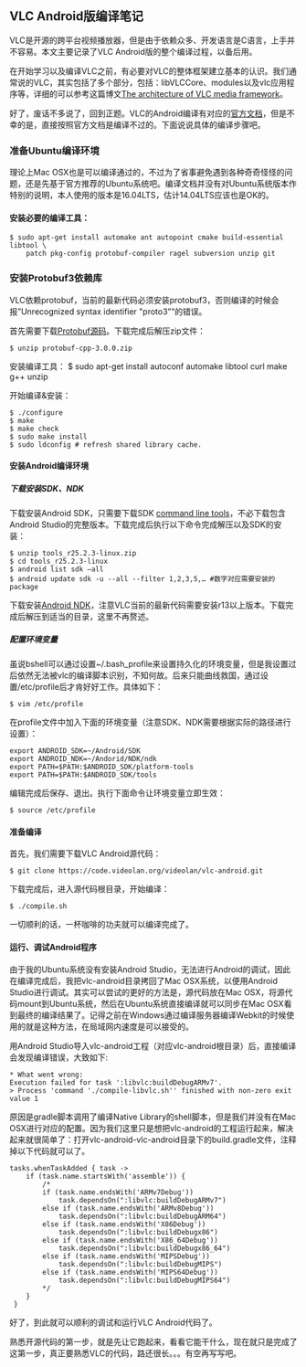 ## VLC Android版编译笔记
VLC是开源的跨平台视频播放器，但是由于依赖众多、开发语言是C语言，上手并不容易。本文主要记录了VLC Android版的整个编译过程，以备后用。

在开始学习以及编译VLC之前，有必要对VLC的整体框架建立基本的认识。我们通常说的VLC，其实包括了多个部分，包括：libVLCCore、modules以及vlc应用程序等，详细的可以参考这篇博文[The architecture of VLC media framework](https://web.archive.org/web/20141204234622/http://www.enjoythearchitecture.com/vlc-architecture.html)。

好了，废话不多说了，回到正题。VLC的Android编译有对应的[官方文档](https://wiki.videolan.org/AndroidCompile/)，但是不幸的是，直接按照官方文档是编译不过的。下面说说具体的编译步骤吧。

### 准备Ubuntu编译环境
理论上Mac OSX也是可以编译通过的，不过为了省事避免遇到各种奇奇怪怪的问题，还是先基于官方推荐的Ubuntu系统吧。编译文档并没有对Ubuntu系统版本作特别的说明，本人使用的版本是16.04LTS，估计14.04LTS应该也是OK的。

#### 安装必要的编译工具：

	$ sudo apt-get install automake ant autopoint cmake build-essential libtool \
		patch pkg-config protobuf-compiler ragel subversion unzip git

### 安装Protobuf3依赖库
VLC依赖protobuf，当前的最新代码必须安装protobuf3，否则编译的时候会报”Unrecognized syntax identifier "proto3””的错误。

首先需要下载[Protobuf源码](https://github.com/google/protobuf/releases/download/v3.0.0/protobuf-cpp-3.0.0.zip)。下载完成后解压zip文件：

	$ unzip protobuf-cpp-3.0.0.zip

安装编译工具：
	$ sudo apt-get install autoconf automake libtool curl make g++ unzip

开始编译&安装：

	$ ./configure
	$ make
	$ make check
	$ sudo make install
	$ sudo ldconfig # refresh shared library cache.

#### 安装Android编译环境
##### 下载安装SDK、NDK
下载安装Android SDK，只需要下载SDK [command line tools](https://dl.google.com/android/repository/tools_r25.2.3-linux.zip)，不必下载包含Android Studio的完整版本。下载完成后执行以下命令完成解压以及SDK的安装：

	$ unzip tools_r25.2.3-linux.zip
	$ cd tools_r25.2.3-linux
	$ android list sdk —all
	$ android update sdk -u --all --filter 1,2,3,5,… #数字对应需要安装的package

下载安装[Android NDK](https://dl.google.com/android/repository/android-ndk-r13b-linux-x86_64.zip)，注意VLC当前的最新代码需要安装r13以上版本。下载完成后解压到适当的目录，这里不再赘述。

##### 配置环境变量
虽说bshell可以通过设置~/.bash_profile来设置持久化的环境变量，但是我设置过后依然无法被vlc的编译脚本识别，不知何故。后来只能曲线救国，通过设置/etc/profile后才肯好好工作。具体如下：

	$ vim /etc/profile

在profile文件中加入下面的环境变量（注意SDK、NDK需要根据实际的路径进行设置）：

	export ANDROID_SDK=~/Android/SDK
	export ANDROID_NDK=~/Andorid/NDK/ndk
	export PATH=$PATH:$ANDROID_SDK/platform-tools
	export PATH=$PATH:$ANDROID_SDK/tools

编辑完成后保存、退出。执行下面命令让环境变量立即生效：

	$ source /etc/profile

#### 准备编译
首先，我们需要下载VLC Android源代码：

	$ git clone https://code.videolan.org/videolan/vlc-android.git

下载完成后，进入源代码根目录，开始编译：
	
	$ ./compile.sh

一切顺利的话，一杯咖啡的功夫就可以编译完成了。

#### 运行、调试Android程序
由于我的Ubuntu系统没有安装Android Studio，无法进行Android的调试，因此在编译完成后，我把vlc-android目录拷回了Mac OSX系统，以便用Android Studio进行调试。其实可以尝试的更好的方法是，源代码放在Mac OSX，将源代码mount到Ubuntu系统，然后在Ubuntu系统直接编译就可以同步在Mac OSX看到最终的编译结果了。记得之前在Windows通过编译服务器编译Webkit的时候使用的就是这种方法，在局域网内速度是可以接受的。

用Android Studio导入vlc-android工程（对应vlc-android根目录）后，直接编译会发现编译错误，大致如下:
	
	* What went wrong:
	Execution failed for task ':libvlc:buildDebugARMv7'.
	> Process 'command './compile-libvlc.sh'' finished with non-zero exit value 1


原因是gradle脚本调用了编译Native Library的shell脚本，但是我们并没有在Mac OSX进行对应的配置。因为我们这里只是想把vlc-android的工程运行起来，解决起来就很简单了：打开vlc-android-vlc-android目录下的build.gradle文件，注释掉以下代码就可以了。

	tasks.whenTaskAdded { task ->     
		if (task.name.startsWith('assemble')) {         
			/*         
			if (task.name.endsWith('ARMv7Debug'))             
				task.dependsOn(":libvlc:buildDebugARMv7")         
			else if (task.name.endsWith('ARMv8Debug'))             
				task.dependsOn(":libvlc:buildDebugARM64")       
			else if (task.name.endsWith('X86Debug'))             
				task.dependsOn(":libvlc:buildDebugx86")         
			else if (task.name.endsWith('X86_64Debug'))             
				task.dependsOn(":libvlc:buildDebugx86_64")         
			else if (task.name.endsWith('MIPSDebug'))             
				task.dependsOn(":libvlc:buildDebugMIPS")         
			else if (task.name.endsWith('MIPS64Debug'))             
				task.dependsOn(":libvlc:buildDebugMIPS64")             
			*/     
		}
	 }

好了，到此就可以顺利的调试和运行VLC Android代码了。

熟悉开源代码的第一步，就是先让它跑起来，看看它能干什么，现在就只是完成了这第一步，真正要熟悉VLC的代码，路还很长。。。有空再写写吧。
















